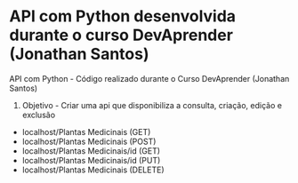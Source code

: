 # API com Python desenvolvida durante o curso DevAprender (Jonathan Santos)
API com Python - Código realizado durante o Curso DevAprender (Jonathan Santos)
1. Objetivo  - Criar uma api que disponibiliza a consulta, criação, edição e exclusão

- localhost/Plantas Medicinais    (GET)
- localhost/Plantas Medicinais    (POST)
- localhost/Plantas Medicinais/id (GET)
- localhost/Plantas Medicinais/id (PUT)
- localhost/Plantas Medicinais    (DELETE)
